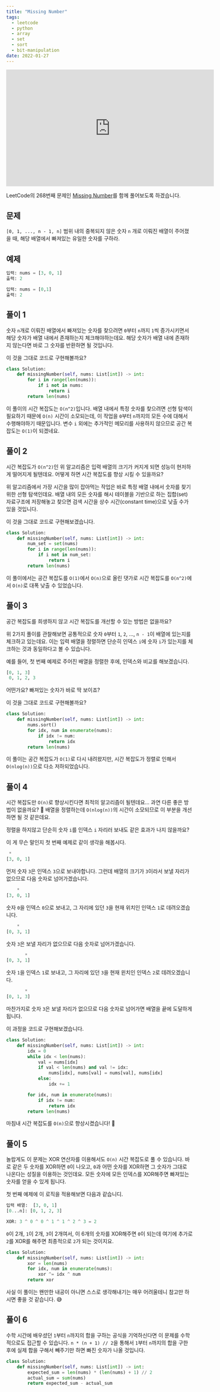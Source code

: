 ```yaml
---
title: "Missing Number"
tags:
  - leetcode
  - python
  - array
  - set
  - sort
  - bit-manipulation
date: 2022-01-27
---
```


<iframe width="560" height="315" src="https://www.youtube.com/embed/FsragroZe3Q" title="YouTube video player" frameborder="0" allow="accelerometer; autoplay; clipboard-write; encrypted-media; gyroscope; picture-in-picture; web-share" allowfullscreen></iframe>

LeetCode의 268번째 문제인 [Missing Number](https://leetcode.com/problems/missing-number/)를 함께 풀어보도록 하겠습니다.

## 문제

`[0, 1, ..., n - 1, n]` 범위 내의 중복되지 않은 숫자 `n` 개로 이뤄진 배열이 주어졌을 때, 해당 배열에서 빠져있는 유일한 숫자를 구하라.

## 예제

```py
입력: nums = [3, 0, 1]
출력: 2
```

```py
입력: nums = [0,1]
출력: 2
```

## 풀이 1

숫자 `n`개로 이뤄진 배열에서 빠져있는 숫자를 찾으려면 `0`부터 `n`까지 `1`씩 증가시키면서 해당 숫자가 배열 내에서 존재하는지 체크해야하는데요.
해당 숫자가 배열 내에 존재하지 않는다면 바로 그 숫자를 반환하면 될 것입니다.

이 것을 그대로 코드로 구현해볼까요?

```py
class Solution:
    def missingNumber(self, nums: List[int]) -> int:
        for i in range(len(nums)):
            if i not in nums:
                return i
        return len(nums)
```

이 풀이의 시간 복잡도는 `O(n^2)`입니다.
배열 내에서 특정 숫자를 찾으려면 선형 탐색이 필요하기 때문에 `O(n)` 시간이 소모되는데, 이 작업을 `0`부터 `n`까지의 모든 수에 대해서 수행해야하기 때문입니다.
변수 `i` 외에는 추가적인 메모리를 사용하지 않으므로 공간 복잡도는 `O(1)`이 되겠네요.

## 풀이 2

시간 복잡도가 `O(n^2)`인 위 알고리즘은 입력 배열의 크기가 커지게 되면 성능이 현저하게 떨어지게 될텐데요.
어떻게 하면 시간 복잡도를 향상 시킬 수 있을까요?

위 알고리즘에서 가장 시간을 많이 잡아먹는 작업은 바로 특정 배열 내에서 숫자를 찾기위한 선형 탐색인데요.
배열 내의 모든 숫자를 해시 테이블을 기반으로 하는 집합(set) 자료구조에 저장해놓고 찾으면 검색 시간을 상수 시간(constant time)으로 낮출 수가 있을 것입니다.

이 것을 그대로 코드로 구현해보겠습니다.

```py
class Solution:
    def missingNumber(self, nums: List[int]) -> int:
        num_set = set(nums)
        for i in range(len(nums)):
            if i not in num_set:
                return i
        return len(nums)
```

이 풀이에서는 공간 복잡도를 `O(1)`에서 `O(n)`으로 올린 댓가로 시간 복잡도를 `O(n^2)`에서 `O(n)`로 대폭 낮출 수 있었습니다.

## 풀이 3

공간 복잡도를 희생하지 않고 시간 복잡도를 개선할 수 있는 방법은 없을까요?

위 2가지 풀이를 관찰해보면 공통적으로 숫자 `0`부터 `1`, `2`, ..., `n - 1`이 배열에 있는지를 체크하고 있는데요.
이는 입력 배열을 정렬하면 단순히 인덱스 `i`에 숫자 `i`가 있는지를 체크하는 것과 동일하다고 볼 수 있습니다.

예를 들어, 첫 번째 예제로 주어진 배열을 정렬한 후에, 인덱스와 비교를 해보겠습니다.

```py
[0, 1, 3]
 0, 1, 2, 3
```

어떤가요? 빠져있는 숫자가 바로 딱 보이죠?

이 것을 그대로 코드로 구현해볼까요?

```py
class Solution:
    def missingNumber(self, nums: List[int]) -> int:
        nums.sort()
        for idx, num in enumerate(nums):
            if idx != num:
                return idx
        return len(nums)
```

이 풀이는 공간 복잡도가 `O(1)`로 다시 내려왔지만, 시간 복잡도가 정렬로 인해서 `O(nlog(n))`으로 다소 저하되었습니다.

## 풀이 4

시간 복잡도만 `O(n)`로 향상시킨다면 최적의 알고리즘이 될텐데요... 과연 다른 좋은 방법이 없을까요? 🤔
배열을 정렬하는데 `O(nlog(n))`의 시간이 소모되므로 이 부분을 개선하면 될 것 같은데요.

정렬을 하지않고 단순히 숫자 `i`를 인덱스 `i` 자리러 보내도 같은 효과가 나지 않을까요?

이 게 무슨 말인지 첫 번째 예제로 같이 생각을 해봅시다.

```py
 *
[3, 0, 1]
```

먼저 숫자 `3`은 인덱스 `3`으로 보내야합니다.
그런데 배열의 크기가 `3`이라서 보낼 자리가 없으므로 다음 숫자로 넘어가겠습니다.

```py
    *
[3, 0, 1]
```

숫자 `0`을 인덱스 `0`으로 보내고, 그 자리에 있던 `3`을 현재 위치인 인덱스 `1`로 데려오겠습니다.

```py
    *
[0, 3, 1]
```

숫자 `3`은 보낼 자리가 없으므로 다음 숫자로 넘어가겠습니다.

```py
       *
[0, 3, 1]
```

숫자 `1`을 인덱스 `1`로 보내고, 그 자리에 있던 `3`을 현재 윈치인 인덱스 `2`로 데려오겠습니다.

```py
       *
[0, 1, 3]
```

마찬가지로 숫자 `3`은 보낼 자리가 없으므로 다음 숫자로 넘어가면 배열을 끝에 도달하게 됩니다.

이 과정을 코드로 구현해보겠습니다.

```py
class Solution:
    def missingNumber(self, nums: List[int]) -> int:
        idx = 0
        while idx < len(nums):
            val = nums[idx]
            if val < len(nums) and val != idx:
                nums[idx], nums[val] = nums[val], nums[idx]
            else:
                idx += 1

        for idx, num in enumerate(nums):
            if idx != num:
                return idx
        return len(nums)
```

마침내 시간 복잡도를 `O(n)`으로 향상시켰습니다! 🎉

## 풀이 5

놀랍게도 이 문제는 XOR 연산자를 이용해서도 `O(n)` 시간 복잡도로 풀 수 있습니다.
바로 같은 두 숫자를 XOR하면 `0`이 나오고, `0`과 어떤 숫자를 XOR하면 그 숫자가 그대로 나온다는 성질을 이용하는 것인데요.
모든 숫자에 모든 인덱스를 XOR해주면 빠져있는 숫자를 얻을 수 있게 됩니다.

첫 번째 예제에 이 로직을 적용해보면 다음과 같습니디.

```py
입력 배열:  [3, 0, 1]
[0...n]: [0, 1, 2, 3]

XOR: 3 ^ 0 ^ 0 ^ 1 ^ 1 ^ 2 ^ 3 = 2
```

`0`이 2개, `1`이 2개, `3`이 2개여서, 이 6개의 숫자를 XOR해주면 `0`이 되는데 여기에 추가로 `2`를 XOR를 해주면 최종적으로 `2`가 되는 것이지요.

```py
class Solution:
    def missingNumber(self, nums: List[int]) -> int:
        xor = len(nums)
        for idx, num in enumerate(nums):
            xor ^= idx ^ num
        return xor
```

사실 이 풀이는 왠만한 내공이 아니면 스스로 생각해내기는 매우 어려울테니 참고만 하시면 좋을 것 같습니다. 😅

## 풀이 6

수학 시간에 배우셨던 `1`부터 `n`까지의 합을 구하는 공식을 기억하신다면 이 문제를 수학적으로도 접근할 수 있습니다.
`n * (n + 1) // 2`을 통해서 `1`부터 `n`까지의 합을 구한 후에 실제 합을 구해서 빼주기만 하면 빠진 숫자가 나올 것입니다.

```py
class Solution:
    def missingNumber(self, nums: List[int]) -> int:
        expected_sum = len(nums) * (len(nums) + 1) // 2
        actual_sum = sum(nums)
        return expected_sum - actual_sum
```
